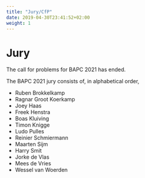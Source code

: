 ```yaml
---
title: "Jury/CfP"
date: 2019-04-30T23:41:52+02:00
weight: 1
---
```


# Jury

The call for problems for BAPC 2021 has ended.

The BAPC 2021 jury consists of, in alphabetical order,
- Ruben Brokkelkamp
- Ragnar Groot Koerkamp
- Joey Haas
- Freek Henstra
- Boas Kluiving
- Timon Knigge
- Ludo Pulles
- Reinier Schmiermann
- Maarten Sijm
- Harry Smit
- Jorke de Vlas
- Mees de Vries
- Wessel van Woerden
